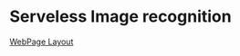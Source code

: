 # Serveless Image recognition
[WebPage Layout](https://user-images.githubusercontent.com/15314851/178866361-7aaeea00-3992-4090-9c79-372de9fc9bea.png)
